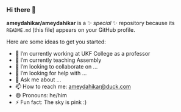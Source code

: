### Hi there 👋


**ameydahikar/ameydahikar** is a ✨ _special_ ✨ repository because its `README.md` (this file) appears on your GitHub profile.

Here are some ideas to get you started:

- 🔭 I’m currently working at UKF College as a professor
- 🌱 I’m currently teaching Assembly
- 👯 I’m looking to collaborate on ...
- 🤔 I’m looking for help with ...
- 💬 Ask me about ...
- 📫 How to reach me: ameydahikar@duck.com
- 😄 Pronouns: he/him
- ⚡ Fun fact: The sky is pink :)

